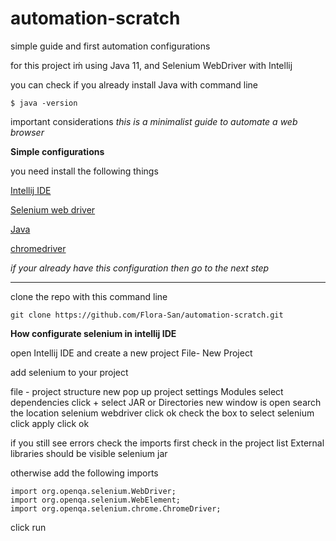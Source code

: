 # automation-scratch
simple guide and first automation configurations 

for this project iḿ using Java 11, and Selenium WebDriver with Intellij

you can check if you already install Java with command line 

```
$ java -version
```



important considerations _this is a minimalist guide to automate a web browser_

**Simple configurations**

you need install the following things

[Intellij IDE](https://www.jetbrains.com/es-es/idea/download/#section=linux)

[Selenium web driver](https://www.selenium.dev/downloads/)

[Java](https://www.oracle.com/java/technologies/downloads/#java11)

[chromedriver](https://chromedriver.chromium.org/)

_if your already have this configuration then go to the next step_

****
clone the repo with this command line

```
git clone https://github.com/Flora-San/automation-scratch.git
```

**How configurate selenium in intellij IDE**

open Intellij IDE and create a new project
File- New Project

add selenium to your project

file - project structure
new pop up
project settings
Modules select dependencies
click +
select JAR or Directories
new window is open
search the location selenium webdriver
click ok 
check the box to select selenium 
click apply 
click ok

if you still see errors check the imports
first check in the project list
External libraries
should be visible selenium jar

otherwise add the following imports

```
import org.openqa.selenium.WebDriver;
import org.openqa.selenium.WebElement;
import org.openqa.selenium.chrome.ChromeDriver;
```

click run
